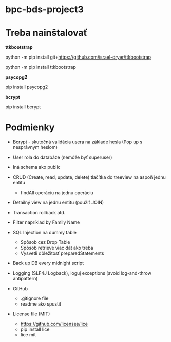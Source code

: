 # bpc-bds-project3

# Treba nainštalovať

**ttkbootstrap**

python -m pip install git+https://github.com/israel-dryer/ttkbootstrap

python -m pip install ttkbootstrap

**psycopg2**

pip install psycopg2

**bcrypt**

pip install bcrypt

# Podmienky

- Bcrypt - skutočná validácia usera na základe hesla (Pop up s nesprávnym heslom)

- User rola do databáze (nemôže byť superuser)

- Iná schema ako public

- CRUD (Create, read, update, delete) tlačítka do treeview na aspoň jednu entitu

  - findAll operáciu na jednu operáciu

- Detailný view na jednu entitu (použiť JOIN)

- Transaction rollback atd.

- Filter napríklad by Family Name

- SQL Injection na dummy table

  - Spôsob cez Drop Table
  - Spôsob retrieve viac dát ako treba
  - Vysvetli dôležitosť preparedStatements

- Back up DB every midnight script

- Logging (SLF4J Logback), loguj exceptions (avoid log-and-throw antipattern)

- GitHub

  - .gitignore file
  - readme ako spustiť

- License file (MIT)
  - https://github.com/licenses/lice
  - pip install lice
  - lice mit
